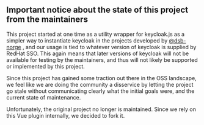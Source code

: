 ## Important notice about the state of this project from the maintainers

This project started at one time as a utility wrapper for keycloak.js as a simpler way to instantiate keycloak
in the projects developed by [@dsb-norge](https://github.com/dsb-norge) , and our usage is tied to whatever
version of keycloak is supplied by RedHat SSO. This again means that later versions of keycloak will not be
available for testing by the maintainers, and thus will not likely be supported or implemented by this project.

Since this project has gained some traction out there in the OSS landscape, we feel like we are doing the community a disservice by
letting the project go stale without communicating clearly what the initial goals were, and the current state of maintenance.

Unfortunately, the original project no longer is maintained. Since we rely on this Vue plugin internally, we decided to fork it.
